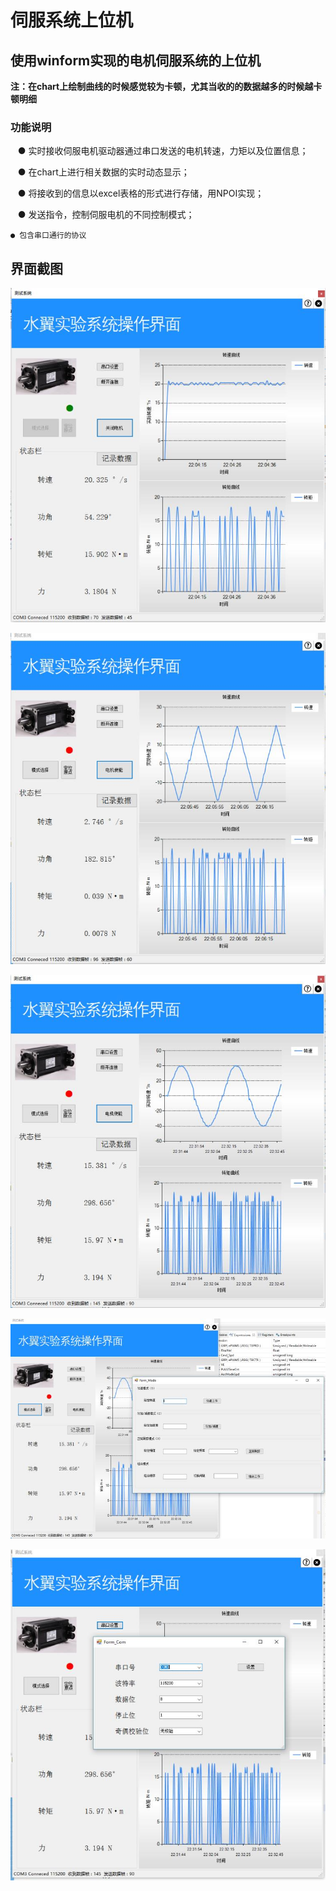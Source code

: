 # 伺服系统上位机

## 使用winform实现的电机伺服系统的上位机
  
**注：在chart上绘制曲线的时候感觉较为卡顿，尤其当收的的数据越多的时候越卡顿明细**
  
### 功能说明  
     
    ● 实时接收伺服电机驱动器通过串口发送的电机转速，力矩以及位置信息；  
    
    ● 在chart上进行相关数据的实时动态显示；    
    
    ● 将接收到的信息以excel表格的形式进行存储，用NPOI实现；  
    
    ● 发送指令，控制伺服电机的不同控制模式；  
    
    ● 包含串口通行的协议   
 
 ## 界面截图
![image](https://github.com/ligb1023561601/SerialPort-Commutation/raw/master/screenshot/微信图片_20170918132337.jpg)

![image](https://github.com/ligb1023561601/SerialPort-Commutation/raw/master/screenshot/微信图片_20170918132348.jpg)

![image](https://github.com/ligb1023561601/SerialPort-Commutation/raw/master/screenshot/微信图片_20170918132352.jpg)

![image](https://github.com/ligb1023561601/SerialPort-Commutation/raw/master/screenshot/微信图片_20170918132356.jpg)

![image](https://github.com/ligb1023561601/SerialPort-Commutation/raw/master/screenshot/微信图片_20170918132400.jpg)
